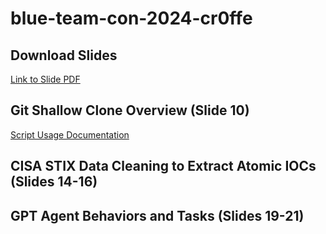 # blue-team-con-2024-cr0ffe

## Download Slides
[Link to Slide PDF](https://github.com/cr0ffe/blue-team-con-2024-cr0ffe/blob/main/blueteam_con_presentation_x2024_comp.pdf)

## Git Shallow Clone Overview (Slide 10)
[Script Usage Documentation](https://github.com/cr0ffe/blue-team-con-2024-cr0ffe/blob/main/git-shallow-clone-usage.md)

## CISA STIX Data Cleaning to Extract Atomic IOCs (Slides 14-16)

## GPT Agent Behaviors and Tasks (Slides 19-21)
